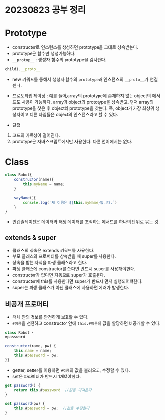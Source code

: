 20230823 공부 정리
==========================

# Prototype
- constructor로 인스턴스를 생성하면 prototype을 그대로 상속받는다.
- prototype은 함수만 생성가능하다.
- `__protop__` : 생성자 함수의 prototype을 검사한다.

```js
child1.__proto__
```

- new 키워드를 통해서 생성자 함수의 `prototype`과 인스턴스의 `__proto__`가 연결된다.

- 프로토타입 체이닝 : 예를 들어,array의 prototype에 존재하지 않는 object의 메서드도 사용이 가능하다. array가 object의 prototype을 상속받고, 먼저 array의 prototype을 찾은 후 object의 prototype을 찾는다. 즉, object가 가장 최상위 생성자이고 다른 타입들은 object의 인스턴스라고 할 수 있다. 

- 단점
1. 코드의 가독성이 떨어진다.
2. prototype은 자바스크립트에서만 사용한다. 다른 언어에서는 없다.


# Class
```js
class Robot{
    constructor(name){
        this.myName = name;
    }
    
    sayName(){
        console.log(`제 이름은 ${this.myName}입니다.`)
    }
}
```

- 인캡슐레이션은 데이터와 해당 데이터를 조작하는 메서드를 하나의 단위로 묶는 것.


## extends &  super
- 클래스의 상속은 extends 키워드를 사용한다.
- 부모 클래스의 프로퍼티를 상속받을 때 super를 사용한다.
- 상속을 받는 자식을 파생 클래스라고 한다.
- 파생 클래스에 constructor를 쓴다면 반드시 super를 사용해야한다.
- constructor가 없다면 자동으로 super가 호출된다.
- constructor에 this를 사용한다면 super가 반드시 먼저 실행되어야한다.
- super는 파생 클래스가 아닌 클래스에 사용하면 에러가 발생한다.


## 비공개 프로퍼티
- 객체 안의 정보를 안전하게 보호할 수 있다.
- `#이름`을 선언하고 constructor 안에 `this.#이름`에 값을 할당하면 비공개할 수 있다.

```js
class Robot {
#password

constructor(name, pw) {
    this.name = name;
    this.#password = pw;
}}
```
- getter, setter를 이용하면 `#이름`의 값을 불러오고, 수정할 수 있다.
- set은 파라미터가 반드시 1개여야한다.

```js
get password() {
    return this.#password  //값을 가져온다
}

set password(pw) {
    this.#password = pw;  //값을 수정한다
}
```